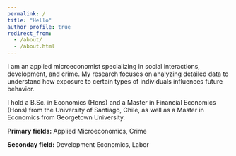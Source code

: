 ```yaml
---
permalink: /
title: "Hello"
author_profile: true
redirect_from: 
  - /about/
  - /about.html
---
```


I am an applied microeconomist specializing in social interactions, development, and crime. My research focuses on analyzing detailed data to understand how exposure to certain types of individuals influences future behavior.  

I hold a B.Sc. in Economics (Hons) and a Master in Financial Economics (Hons) from the University of Santiago, Chile, as well as a Master in Economics from Georgetown University. 

**Primary fields:** Applied Microeconomics, Crime

**Seconday field:** Development Economics, Labor
